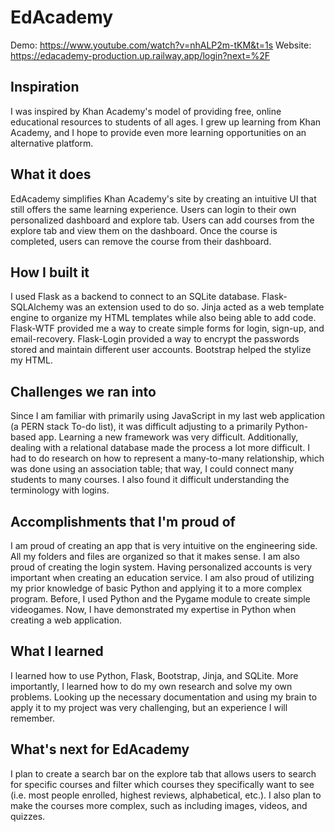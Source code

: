 # EdAcademy

Demo: https://www.youtube.com/watch?v=nhALP2m-tKM&t=1s 
Website: https://edacademy-production.up.railway.app/login?next=%2F

## Inspiration
I was inspired by Khan Academy's model of providing free, online educational resources to students of all ages. I grew up learning from Khan Academy, and I hope to provide even more learning opportunities on an alternative platform.

## What it does
EdAcademy simplifies Khan Academy's site by creating an intuitive UI that still offers the same learning experience. Users can login to their own personalized dashboard and explore tab. Users can add courses from the explore tab and view them on the dashboard. Once the course is completed, users can remove the course from their dashboard.

## How I built it
I used Flask as a backend to connect to an SQLite database. Flask-SQLAlchemy was an extension used to do so. Jinja acted as a web template engine to organize my HTML templates while also being able to add code. Flask-WTF provided me a way to create simple forms for login, sign-up, and email-recovery. Flask-Login provided a way to encrypt the passwords stored and maintain different user accounts. Bootstrap helped the stylize my HTML. 

## Challenges we ran into
Since I am familiar with primarily using JavaScript in my last web application (a PERN stack To-do list), it was difficult adjusting to a primarily Python-based app. Learning a new framework was very difficult. Additionally, dealing with a relational database made the process a lot more difficult. I had to do research on how to represent a many-to-many relationship, which was done using an association table; that way, I could connect many students to many courses.  I also found it difficult understanding the terminology with logins.

## Accomplishments that I'm proud of
I am proud of creating an app that is very intuitive on the engineering side. All my folders and files are organized so that it makes sense. I am also proud of creating the login system. Having personalized accounts is very important when creating an education service. I am also proud of utilizing my prior knowledge of basic Python and applying it to a more complex program. Before, I used Python and the Pygame module to create simple videogames. Now, I have demonstrated my expertise in Python when creating a web application.

## What I learned
I learned how to use Python, Flask, Bootstrap, Jinja, and SQLite. More importantly, I learned how to do my own research and solve my own problems. Looking up the necessary documentation and using my brain to apply it to my project was very challenging, but an experience I will remember.

## What's next for EdAcademy
I plan to create a search bar on the explore tab that allows users to search for specific courses and filter which courses they specifically want to see (i.e. most people enrolled, highest reviews, alphabetical, etc.). I also plan to make the courses more complex, such as including images, videos, and quizzes.
